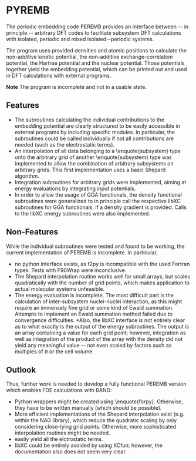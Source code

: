 # PYREMB # 

The periodic embedding code PEREMB provides an interface between -- in principle -- arbitrary DFT codes to facilitate subsystem DFT calculations with isolated, periodic and mixed isolated--periodic systems.

The program uses provided densities and atomic positions to calculate the non-additive kinetic potential, the non-additive exchange-correlation potential, the Hartree potential and the nuclear potential. Those potentials together yield the embedding potential, which can be printed out and used in DFT calculations with external programs.

**Note** The program is incomplete and not in a usable state. 

## Features ##
 * The subroutines calculating the individual contributions to the embedding potential are clearly structured to be easily accessible in external programs by including specific modules. In particular, the subroutines could be called individually if not all contributions are needed (such as the electrostatic terms).
 * An interpolation of all data belonging to a \enquote{subsystem} type onto the arbitrary grid of another \enquote{subsystem} type was implemented to allow the combination of arbitrary subsystems on arbitrary grids. This first implementation uses a basic Shepard algorithm.
 * Integration subroutines for arbitrary grids were implemented, aiming at energy evaluations by integrating input potentials.
 * In order to allow the usage of GGA functionals, the density functional subroutines were generalized to in principle call the respective libXC subroutines for GGA functionals, if a density gradient is provided. Calls to the libXC energy subroutines were also implemented.    

## Non-Features ##
While the individual subroutines were tested and found to be working, the current implementation of PEREMB is incomplete. In particular, 
 * no python interface exists, as f2py is incompatible with the used Fortran types. Tests with F90Wrap were inconclusive.
 * The Shepard interpolation routine works well for small arrays, but scales quadratically with the number of grid points, which makes application to actual molecular systems unfeasible. 
 * The energy evaluation is incomplete. The most difficult part is the calculation of inter-subsystem nuclei-nuclei interaction, as this might require an immensely fine grid or some kind of Ewald summation. Attempts to implement an Ewald summation method failed due to convergence difficulties.
 *Also, the libXC interface is not entirely clear as to what exactly is the output of the energy subroutines. The output is an array containing a value for each grid point; however, integration as well as integration of the product of the array with the density did not yield any meaningful value -- not even scaled by factors such as multiples of $\pi$ or the cell volume.  

## Outlook ## 
Thus, further work is needed to develop a fully functional PEREMB version which enables FDE calculations with BAND:
 * Python wrappers might be created using \enquote{forpy}. Otherwise, they have to be written manually (which should be possible).
 * More efficient implementations  of the Shepard interpolation exist  (e.g. within the NAG library), which reduce the quadratic scaling by only considering close-lying grid points. Otherwise, more sophisticated interpolation routines might be needed.
 * easily yield all the elctrostatic terms. 
 * libXC could be entirely avoided by using XCfun; however, the documentation also does not seem very clear.